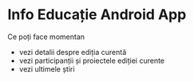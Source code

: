 ﻿# Info Educație Android App

Ce poți face momentan

 * vezi detalii despre ediția curentă
 * vezi participanții și proiectele ediției curente
 * vezi ultimele știri